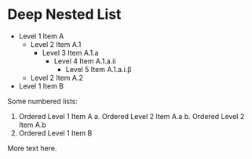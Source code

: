 # Deep Nested List

- Level 1 Item A
  - Level 2 Item A.1
    - Level 3 Item A.1.a
      - Level 4 Item A.1.a.ii
        - Level 5 Item A.1.a.i.β
  - Level 2 Item A.2
- Level 1 Item B

Some numbered lists:

1. Ordered Level 1 Item A
    a. Ordered Level 2 Item A.a
    b. Ordered Level 2 Item A.b
2. Ordered Level 1 Item B

More text here.